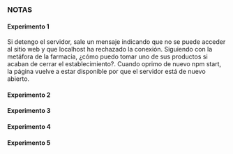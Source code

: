 ### NOTAS

#### Experimento 1

Si detengo el servidor, sale un mensaje indicando que no se puede acceder al sitio web y que localhost ha rechazado la conexión. Siguiendo con la metáfora de la farmacia, ¿cómo puedo tomar uno de sus productos si acaban de cerrar el establecimiento?. Cuando oprimo de nuevo npm start, la página vuelve a estar disponible por que el servidor está de nuevo abierto.

#### Experimento 2

#### Experimento 3

#### Experimento 4

#### Experimento 5

